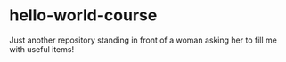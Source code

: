 # hello-world-course
Just another repository standing in front of a woman asking her to fill me with useful items! 
